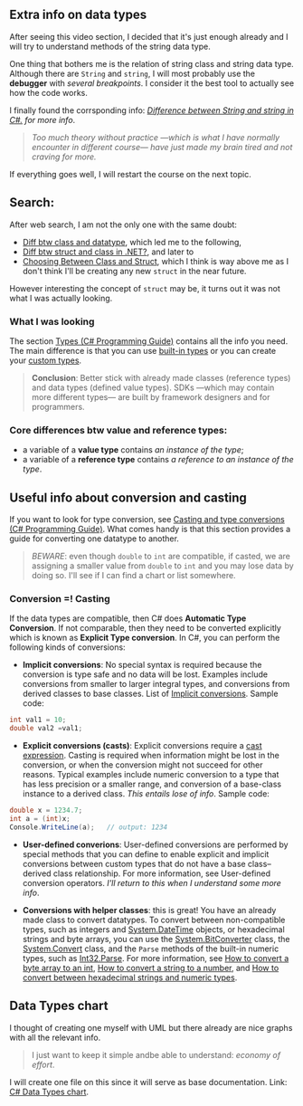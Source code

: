 ## Extra info on data types

After seeing this video section, I decided that it's just enough already and I will try to understand methods of the string data type.


One thing that bothers me is the relation of string class and string data type. Although there are `String` and `string`, I will most probably use the **debugger** with *several breakpoints*. I consider it the best tool to actually see how the code works. 

I finally found the corrsponding info: *[Difference between String and string in C#.](https://www.tutorialsteacher.com/articles/difference-between-string-and-string-in-csharp) for more info*.

> *Too much theory without practice —which is what I have normally encounter in different course— have just made my brain tired and not craving for more.*

If everything goes well, I will restart the course on the next topic.


## Search:
After web search, I am not the only one with the same doubt:

- [Diff btw class and datatype](https://stackoverflow.com/questions/5164005/what-is-the-difference-between-a-class-and-a-datatype#:~:text=A%20data%20type%20can%20be%20described%20as%20being%20either%3A&text=Reference%20Types%20(C%23%20Reference)%2C,references%20to%20the%20actual%20data.&text=Classes%20are%20Reference%20Types.,within%20its%20own%20memory%20allocation.), which led me to the following,
- [Diff btw struct and class in .NET?](https://stackoverflow.com/questions/13049/whats-the-difference-between-struct-and-class-in-net), and later to
- [Choosing Between Class and Struct](https://docs.microsoft.com/en-us/dotnet/standard/design-guidelines/choosing-between-class-and-struct), which I think is way above me as I don't think I'll be creating any new `struct` in the near future.

However interesting the concept of `struct` may be, it turns out it was not what I was actually looking.

### What I was looking
The section [Types (C# Programming Guide)](https://docs.microsoft.com/en-us/dotnet/csharp/programming-guide/types/) contains all the info you need.
The main difference is that you can use [built-in types](https://docs.microsoft.com/en-us/dotnet/csharp/programming-guide/types/#built-in-types) or you can create your [custom types](https://docs.microsoft.com/en-us/dotnet/csharp/programming-guide/types/#custom-types).

> **Conclusion**:
Better stick with already made classes (reference types) and data types (defined value types). SDKs —which may contain more different types— are built by framework designers and for programmers.

### Core differences btw value and reference types:
- a variable of a **value type** contains *an instance of the type*;
- a variable of a **reference type** contains *a reference to an instance of the type*.

## Useful info about conversion and casting
If you want to look for type conversion, see [Casting and type conversions (C# Programming Guide)](https://docs.microsoft.com/en-us/dotnet/csharp/programming-guide/types/casting-and-type-conversions). What comes handy is that this section provides a guide for converting one datatype to another. 
> *BEWARE*: even though `double` to `int` are compatible, if casted, we are assigning a smaller value from `double` to `int` and you may lose data by doing so. I'll see if I can find a chart or list somewhere.

### **Conversion =! Casting**
 If the data types are compatible, then C# does **Automatic Type Conversion**. If not comparable, then they need to be converted explicitly which is known as **Explicit Type conversion**.
In C#, you can perform the following kinds of conversions:

- **Implicit conversions**: No special syntax is required because the conversion is type safe and no data will be lost. Examples include conversions from smaller to larger integral types, and conversions from derived classes to base classes. List of [Implicit conversions](https://docs.microsoft.com/en-us/dotnet/csharp/language-reference/language-specification/conversions#implicit-conversions). Sample code: 
```cs
int val1 = 10;  
double val2 =val1;
```

- **Explicit conversions (casts)**: Explicit conversions require a [cast expression](https://docs.microsoft.com/en-us/dotnet/csharp/language-reference/operators/type-testing-and-cast#cast-expression). Casting is required when information might be lost in the conversion, or when the conversion might not succeed for other reasons. Typical examples include numeric conversion to a type that has less precision or a smaller range, and conversion of a base-class instance to a derived class. *This entails lose of info*.  Sample code:
```cs
double x = 1234.7;
int a = (int)x;
Console.WriteLine(a);   // output: 1234
```

- **User-defined converions**: User-defined conversions are performed by special methods that you can define to enable explicit and implicit conversions between custom types that do not have a base class–derived class relationship. For more information, see User-defined conversion operators.
*I'll return to this when I understand some more info*.

- **Conversions with helper classes**: this is great! You have an already made class to convert datatypes. To convert between non-compatible types, such as integers and [System.DateTime](https://docs.microsoft.com/en-us/dotnet/api/system.datetime?view=netcore-3.1) objects, or hexadecimal strings and byte arrays, you can use the [System.BitConverter](https://docs.microsoft.com/en-us/dotnet/api/system.bitconverter?view=netcore-3.1) class, the [System.Convert](https://docs.microsoft.com/en-us/dotnet/api/system.convert?view=netcore-3.1) class, and the `Parse` methods of the built-in numeric types, such as [Int32.Parse](https://docs.microsoft.com/en-us/dotnet/api/system.int32.parse?view=netcore-3.1). For more information, see [How to convert a byte array to an int](https://docs.microsoft.com/en-us/dotnet/csharp/programming-guide/types/how-to-convert-a-byte-array-to-an-int), [How to convert a string to a number](https://docs.microsoft.com/en-us/dotnet/csharp/programming-guide/types/how-to-convert-a-string-to-a-number), and [How to convert between hexadecimal strings and numeric types](https://docs.microsoft.com/en-us/dotnet/csharp/programming-guide/types/how-to-convert-between-hexadecimal-strings-and-numeric-types).


## Data Types chart

I thought of creating one myself with UML but there already are nice graphs with all the relevant info.
> I just want to keep it simple andbe able to understand: *economy of effort*.

I will create one file on this since it will serve as base documentation. Link: [C# Data Types chart](4.DataTypes_chart_CSharp.MD).


